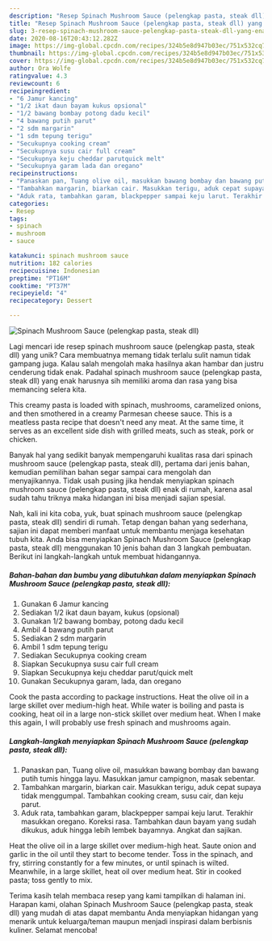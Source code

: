 ```yaml
---
description: "Resep Spinach Mushroom Sauce (pelengkap pasta, steak dll) yang Enak"
title: "Resep Spinach Mushroom Sauce (pelengkap pasta, steak dll) yang Enak"
slug: 3-resep-spinach-mushroom-sauce-pelengkap-pasta-steak-dll-yang-enak
date: 2020-08-16T20:43:12.282Z
image: https://img-global.cpcdn.com/recipes/324b5e8d947b03ec/751x532cq70/spinach-mushroom-sauce-pelengkap-pasta-steak-dll-foto-resep-utama.jpg
thumbnail: https://img-global.cpcdn.com/recipes/324b5e8d947b03ec/751x532cq70/spinach-mushroom-sauce-pelengkap-pasta-steak-dll-foto-resep-utama.jpg
cover: https://img-global.cpcdn.com/recipes/324b5e8d947b03ec/751x532cq70/spinach-mushroom-sauce-pelengkap-pasta-steak-dll-foto-resep-utama.jpg
author: Ora Wolfe
ratingvalue: 4.3
reviewcount: 6
recipeingredient:
- "6 Jamur kancing"
- "1/2 ikat daun bayam kukus opsional"
- "1/2 bawang bombay potong dadu kecil"
- "4 bawang putih parut"
- "2 sdm margarin"
- "1 sdm tepung terigu"
- "Secukupnya cooking cream"
- "Secukupnya susu cair full cream"
- "Secukupnya keju cheddar parutquick melt"
- "Secukupnya garam lada dan oregano"
recipeinstructions:
- "Panaskan pan, Tuang olive oil, masukkan bawang bombay dan bawang putih tumis hingga layu. Masukkan jamur campignon, masak sebentar."
- "Tambahkan margarin, biarkan cair. Masukkan terigu, aduk cepat supaya tidak menggumpal. Tambahkan cooking cream, susu cair, dan keju parut."
- "Aduk rata, tambahkan garam, blackpepper sampai keju larut. Terakhir masukkan oregano. Koreksi rasa. Tambahkan daun bayam yang sudah dikukus, aduk hingga lebih lembek bayamnya. Angkat dan sajikan."
categories:
- Resep
tags:
- spinach
- mushroom
- sauce

katakunci: spinach mushroom sauce 
nutrition: 182 calories
recipecuisine: Indonesian
preptime: "PT16M"
cooktime: "PT37M"
recipeyield: "4"
recipecategory: Dessert

---
```



![Spinach Mushroom Sauce (pelengkap pasta, steak dll)](https://img-global.cpcdn.com/recipes/324b5e8d947b03ec/751x532cq70/spinach-mushroom-sauce-pelengkap-pasta-steak-dll-foto-resep-utama.jpg)

Lagi mencari ide resep spinach mushroom sauce (pelengkap pasta, steak dll) yang unik? Cara membuatnya memang tidak terlalu sulit namun tidak gampang juga. Kalau salah mengolah maka hasilnya akan hambar dan justru cenderung tidak enak. Padahal spinach mushroom sauce (pelengkap pasta, steak dll) yang enak harusnya sih memiliki aroma dan rasa yang bisa memancing selera kita.

This creamy pasta is loaded with spinach, mushrooms, caramelized onions, and then smothered in a creamy Parmesan cheese sauce. This is a meatless pasta recipe that doesn&#39;t need any meat. At the same time, it serves as an excellent side dish with grilled meats, such as steak, pork or chicken.

Banyak hal yang sedikit banyak mempengaruhi kualitas rasa dari spinach mushroom sauce (pelengkap pasta, steak dll), pertama dari jenis bahan, kemudian pemilihan bahan segar sampai cara mengolah dan menyajikannya. Tidak usah pusing jika hendak menyiapkan spinach mushroom sauce (pelengkap pasta, steak dll) enak di rumah, karena asal sudah tahu triknya maka hidangan ini bisa menjadi sajian spesial.


Nah, kali ini kita coba, yuk, buat spinach mushroom sauce (pelengkap pasta, steak dll) sendiri di rumah. Tetap dengan bahan yang sederhana, sajian ini dapat memberi manfaat untuk membantu menjaga kesehatan tubuh kita. Anda bisa menyiapkan Spinach Mushroom Sauce (pelengkap pasta, steak dll) menggunakan 10 jenis bahan dan 3 langkah pembuatan. Berikut ini langkah-langkah untuk membuat hidangannya.

<!--inarticleads1-->

##### Bahan-bahan dan bumbu yang dibutuhkan dalam menyiapkan Spinach Mushroom Sauce (pelengkap pasta, steak dll):

1. Gunakan 6 Jamur kancing
1. Sediakan 1/2 ikat daun bayam, kukus (opsional)
1. Gunakan 1/2 bawang bombay, potong dadu kecil
1. Ambil 4 bawang putih parut
1. Sediakan 2 sdm margarin
1. Ambil 1 sdm tepung terigu
1. Sediakan Secukupnya cooking cream
1. Siapkan Secukupnya susu cair full cream
1. Siapkan Secukupnya keju cheddar parut/quick melt
1. Gunakan Secukupnya garam, lada, dan oregano


Cook the pasta according to package instructions. Heat the olive oil in a large skillet over medium-high heat. While water is boiling and pasta is cooking, heat oil in a large non-stick skillet over medium heat. When I make this again, I will probably use fresh spinach and mushrooms again. 

<!--inarticleads2-->

##### Langkah-langkah menyiapkan Spinach Mushroom Sauce (pelengkap pasta, steak dll):

1. Panaskan pan, Tuang olive oil, masukkan bawang bombay dan bawang putih tumis hingga layu. Masukkan jamur campignon, masak sebentar.
1. Tambahkan margarin, biarkan cair. Masukkan terigu, aduk cepat supaya tidak menggumpal. Tambahkan cooking cream, susu cair, dan keju parut.
1. Aduk rata, tambahkan garam, blackpepper sampai keju larut. Terakhir masukkan oregano. Koreksi rasa. Tambahkan daun bayam yang sudah dikukus, aduk hingga lebih lembek bayamnya. Angkat dan sajikan.


Heat the olive oil in a large skillet over medium-high heat. Saute onion and garlic in the oil until they start to become tender. Toss in the spinach, and fry, stirring constantly for a few minutes, or until spinach is wilted. Meanwhile, in a large skillet, heat oil over medium heat. Stir in cooked pasta; toss gently to mix. 

Terima kasih telah membaca resep yang kami tampilkan di halaman ini. Harapan kami, olahan Spinach Mushroom Sauce (pelengkap pasta, steak dll) yang mudah di atas dapat membantu Anda menyiapkan hidangan yang menarik untuk keluarga/teman maupun menjadi inspirasi dalam berbisnis kuliner. Selamat mencoba!
